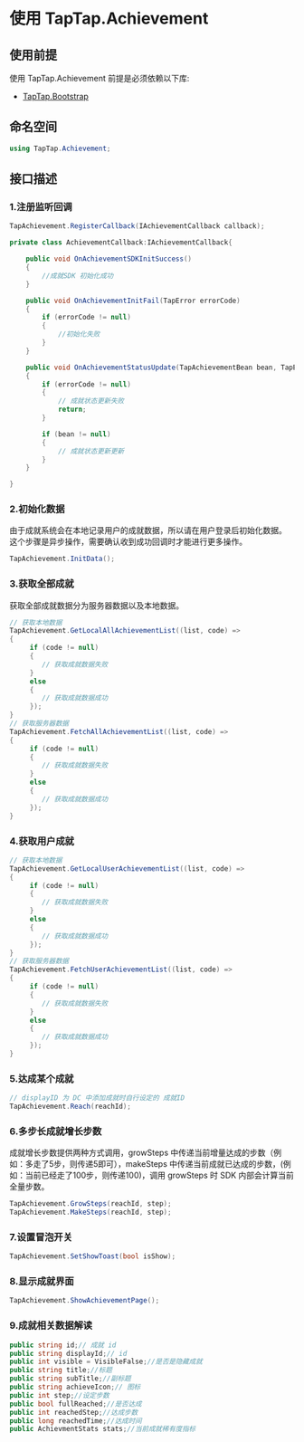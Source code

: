 # 使用 TapTap.Achievement

## 使用前提

使用 TapTap.Achievement 前提是必须依赖以下库:
* [TapTap.Bootstrap](https://github.com/TapTap/TapBootstrap-Unity.git)

## 命名空间

```c#
using TapTap.Achievement;
```

## 接口描述

### 1.注册监听回调

```c#
TapAchievement.RegisterCallback(IAchievementCallback callback);

private class AchievementCallback:IAchievementCallback{

    public void OnAchievementSDKInitSuccess()
    {
        //成就SDK 初始化成功
    }

    public void OnAchievementInitFail(TapError errorCode)
    {
        if (errorCode != null)
        {
            //初始化失败
        }
    }

    public void OnAchievementStatusUpdate(TapAchievementBean bean, TapError errorCode)
    {
        if (errorCode != null)
        {
            // 成就状态更新失败
            return;
        }

        if (bean != null)
        {
            // 成就状态更新更新
        }
    }

}

```

### 2.初始化数据

由于成就系统会在本地记录用户的成就数据，所以请在用户登录后初始化数据。
这个步骤是异步操作，需要确认收到成功回调时才能进行更多操作。

```c#
TapAchievement.InitData();
```

### 3.获取全部成就

获取全部成就数据分为服务器数据以及本地数据。

```c#
// 获取本地数据
TapAchievement.GetLocalAllAchievementList((list, code) =>
{
     if (code != null)
     {
        // 获取成就数据失败
     }
     else
     {
        // 获取成就数据成功
     });
}
// 获取服务器数据
TapAchievement.FetchAllAchievementList((list, code) =>
{
     if (code != null)
     {
        // 获取成就数据失败
     }
     else
     {
        // 获取成就数据成功
     });
}
```

### 4.获取用户成就
```c#
// 获取本地数据
TapAchievement.GetLocalUserAchievementList((list, code) =>
{
     if (code != null)
     {
        // 获取成就数据失败
     }
     else
     {
        // 获取成就数据成功
     });
}
// 获取服务器数据
TapAchievement.FetchUserAchievementList((list, code) =>
{
     if (code != null)
     {
        // 获取成就数据失败
     }
     else
     {
        // 获取成就数据成功
     });
}
```
### 5.达成某个成就
```c#
// displayID 为 DC 中添加成就时自行设定的 成就ID
TapAchievement.Reach(reachId);
```

### 6.多步长成就增长步数

成就增长步数提供两种方式调用，growSteps 中传递当前增量达成的步数（例如：多走了5步，则传递5即可），makeSteps 中传递当前成就已达成的步数，(例如：当前已经走了100步，则传递100)，调用 growSteps 时 SDK 内部会计算当前全量步数。

```c#
TapAchievement.GrowSteps(reachId, step);
TapAchievement.MakeSteps(reachId, step);
```

### 7.设置冒泡开关

```c#
TapAchievement.SetShowToast(bool isShow);
```

### 8.显示成就界面
```c#
TapAchievement.ShowAchievementPage();
```

### 9.成就相关数据解读

```c#
public string id;// 成就 id
public string displayId;// id 
public int visible = VisibleFalse;//是否是隐藏成就
public string title;//标题
public string subTitle;//副标题
public string achieveIcon;// 图标
public int step;//设定步数
public bool fullReached;//是否达成
public int reachedStep;//达成步数
public long reachedTime;//达成时间
public AchievmentStats stats;//当前成就稀有度指标
```